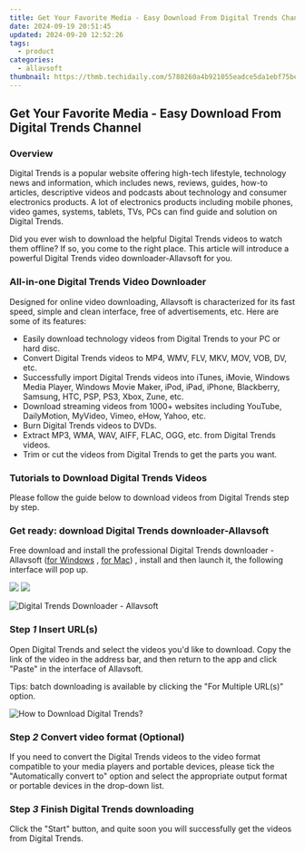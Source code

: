 ```yaml
---
title: Get Your Favorite Media - Easy Download From Digital Trends Channel
date: 2024-09-19 20:51:45
updated: 2024-09-20 12:52:26
tags:
  - product
categories:
  - allavsoft
thumbnail: https://thmb.techidaily.com/5780260a4b921055eadce5da1ebf75bed86b12220d8bf7217ccedaacd12e24ce.jpg
---
```


## Get Your Favorite Media - Easy Download From Digital Trends Channel

### Overview

Digital Trends is a popular website offering high-tech lifestyle, technology news and information, which includes news, reviews, guides, how-to articles, descriptive videos and podcasts about technology and consumer electronics products. A lot of electronics products including mobile phones, video games, systems, tablets, TVs, PCs can find guide and solution on Digital Trends.

Did you ever wish to download the helpful Digital Trends videos to watch them offline? If so, you come to the right place. This article will introduce a powerful Digital Trends video downloader-Allavsoft for you.

### All-in-one Digital Trends Video Downloader

Designed for online video downloading, Allavsoft is characterized for its fast speed, simple and clean interface, free of advertisements, etc. Here are some of its features:

* Easily download technology videos from Digital Trends to your PC or hard disc.
* Convert Digital Trends videos to MP4, WMV, FLV, MKV, MOV, VOB, DV, etc.
* Successfully import Digital Trends videos into iTunes, iMovie, Windows Media Player, Windows Movie Maker, iPod, iPad, iPhone, Blackberry, Samsung, HTC, PSP, PS3, Xbox, Zune, etc.
* Download streaming videos from 1000+ websites including YouTube, DailyMotion, MyVideo, Vimeo, eHow, Yahoo, etc.
* Burn Digital Trends videos to DVDs.
* Extract MP3, WMA, WAV, AIFF, FLAC, OGG, etc. from Digital Trends videos.
* Trim or cut the videos from Digital Trends to get the parts you want.

### Tutorials to Download Digital Trends Videos

Please follow the guide below to download videos from Digital Trends step by step.

### Get ready: download Digital Trends downloader-Allavsoft

Free download and install the professional Digital Trends downloader - Allavsoft ([for Windows](https://tools.techidaily.com/allavsoft/products/) , [for Mac](https://tools.techidaily.com/allavsoft/products/)) , install and then launch it, the following interface will pop up.

[![](https://www.allavsoft.com/how-to/../images/how-to/free-download-win.jpg)](https://tools.techidaily.com/allavsoft/products/) [![](https://www.allavsoft.com/how-to/../images/how-to/free-download-mac.jpg)](https://tools.techidaily.com/allavsoft/products/)

![Digital Trends Downloader - Allavsoft](https://www.allavsoft.com/how-to/../images/allavsoft/screen-shot-600.jpg)

### Step _1_ Insert URL(s)

Open Digital Trends and select the videos you'd like to download. Copy the link of the video in the address bar, and then return to the app and click "Paste" in the interface of Allavsoft.

Tips: batch downloading is available by clicking the "For Multiple URL(s)" option.

![How to Download Digital Trends?](https://www.allavsoft.com/how-to/../images/how-to/netflix-downloader-mac-windows/download-netflix-movies.jpg)

### Step _2_ Convert video format (Optional)

If you need to convert the Digital Trends videos to the video format compatible to your media players and portable devices, please tick the "Automatically convert to" option and select the appropriate output format or portable devices in the drop-down list.

### Step _3_ Finish Digital Trends downloading

Click the "Start" button, and quite soon you will successfully get the videos from Digital Trends.

<ins class="adsbygoogle"
     style="display:block"
     data-ad-format="autorelaxed"
     data-ad-client="ca-pub-7571918770474297"
     data-ad-slot="1223367746"></ins>



<ins class="adsbygoogle"
     style="display:block"
     data-ad-client="ca-pub-7571918770474297"
     data-ad-slot="8358498916"
     data-ad-format="auto"
     data-full-width-responsive="true"></ins>

